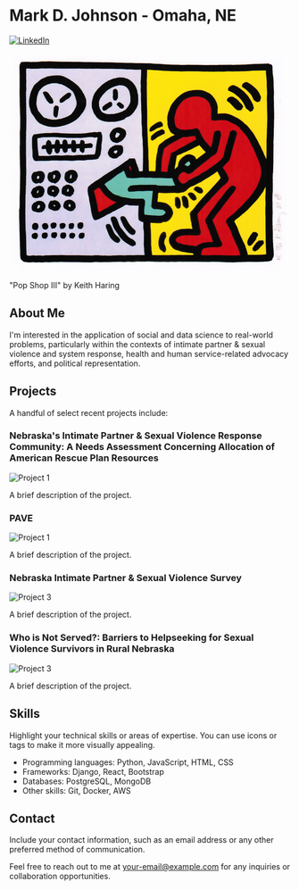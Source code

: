 # Mark D. Johnson - Omaha, NE

[![LinkedIn](https://img.shields.io/badge/LinkedIn-Connect-blue?style=flat-square&logo=linkedin&logoColor=white)](https://www.linkedin.com/in/mark-johnson-366b95140/)


<!-- Your Profile Image -->
<img src="profile_image.png" alt="Profile Image" width="500">

"Pop Shop III" by Keith Haring

## About Me

I'm interested in the application of social and data science to real-world problems, particularly within the contexts of intimate partner & sexual violence and system response, health and human service-related advocacy efforts, and political representation.  


## Projects

A handful of select recent projects include:

### Nebraska's Intimate Partner & Sexual Violence Response Community: A Needs Assessment Concerning Allocation of American Rescue Plan Resources

![Project 1](project1_thumbnail.png)

A brief description of the project.

### PAVE

![Project 1](project1_thumbnail.png)

A brief description of the project.


### Nebraska Intimate Partner & Sexual Violence Survey

![Project 3](project3_thumbnail.png)

A brief description of the project.

### Who is Not Served?: Barriers to Helpseeking for Sexual Violence Survivors in Rural Nebraska

![Project 3](project3_thumbnail.png)

A brief description of the project.

## Skills

Highlight your technical skills or areas of expertise. You can use icons or tags to make it more visually appealing.

- Programming languages: Python, JavaScript, HTML, CSS
- Frameworks: Django, React, Bootstrap
- Databases: PostgreSQL, MongoDB
- Other skills: Git, Docker, AWS


## Contact

Include your contact information, such as an email address or any other preferred method of communication.

Feel free to reach out to me at [your-email@example.com](mailto:your-email@example.com) for any inquiries or collaboration opportunities.




